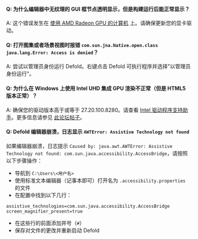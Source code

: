 #### Q: 为什么编辑器中无纹理的 GUI 框节点透明显示，但是构建运行后能正常显示？

A: 这个错误发生在 [使用 AMD Radeon GPU 的计算机](https://github.com/defold/editor2-issues/issues/2723) 上。请确保更新您的显卡驱动。

#### Q: 打开图集或者场景视图时报错 `com.sun.jna.Native.open.class java.lang.Error: Access is denied`？

A: 尝试以管理员身份运行 Defold。右键点击 Defold 可执行程序并选择"以管理员身份运行"。

#### Q: 为什么在 Windows 上使用 Intel UHD 集成 GPU 渲染不正常（但是 HTML5 版本正常）？

A: 确保您的驱动版本高于或等于 27.20.100.8280。请查看 [Intel 驱动程序支持助手](https://www.intel.com/content/www/us/en/search.html?ws=text#t=Downloads&layout=table&cf:Downloads=%5B%7B%22actualLabel%22%3A%22Graphics%22%2C%22displayLabel%22%3A%22Graphics%22%7D%2C%7B%22actualLabel%22%3A%22Intel%C2%AE%20UHD%20Graphics%20Family%22%2C%22displayLabel%22%3A%22Intel%C2%AE%20UHD%20Graphics%20Family%22%7D%2C%7B%22actualLabel%22%3A%22Intel%C2%AE%20UHD%20Graphics%20630%22%2C%22displayLabel%22%3A%22Intel%C2%AE%20UHD%20Graphics%20630%22%7D%5D)。更多信息请参见 [此论坛帖子](https://forum.defold.com/t/sprite-game-object-is-not-rendering/69198/35?u=britzl)。

#### Q: Defold 编辑器崩溃，日志显示 `AWTError: Assistive Technology not found`

如果编辑器崩溃，日志提示 `Caused by: java.awt.AWTError: Assistive Technology not found: com.sun.java.accessibility.AccessBridge`，请按照以下步骤操作：

* 导航到 `C:\Users\<用户名>`
* 使用标准文本编辑器（记事本即可）打开名为 `.accessibility.properties` 的文件
* 在配置中找到以下几行：

```
assistive_technologies=com.sun.java.accessibility.AccessBridge
screen_magnifier_present=true
```

* 在这些行的前面添加井号（`#`）
* 保存对文件的更改并重新启动 Defold
